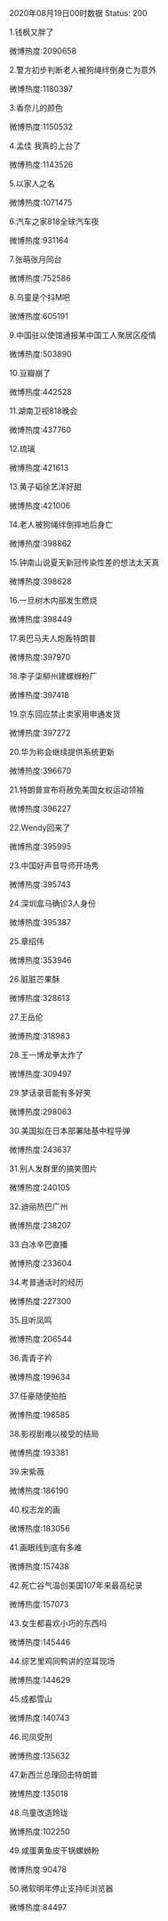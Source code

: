 2020年08月19日00时数据
Status: 200

1.钱枫又胖了

微博热度:2090658

2.警方初步判断老人被狗绳绊倒身亡为意外

微博热度:1180397

3.香奈儿的颜色

微博热度:1150532

4.孟佳 我真的上台了

微博热度:1143526

5.以家人之名

微博热度:1071475

6.汽车之家818全球汽车夜

微博热度:931164

7.张萌张月同台

微博热度:752586

8.乌童是个抖M吧

微博热度:605191

9.中国驻以使馆通报某中国工人聚居区疫情

微博热度:503890

10.豆瓣崩了

微博热度:442528

11.湖南卫视818晚会

微博热度:437760

12.琉璃

微博热度:421613

13.黄子韬徐艺洋好甜

微博热度:421006

14.老人被狗绳绊倒摔地后身亡

微博热度:398862

15.钟南山说夏天新冠传染性差的想法太天真

微博热度:398628

16.一旦树木内部发生燃烧

微博热度:398449

17.奥巴马夫人炮轰特朗普

微博热度:397970

18.李子柒柳州建螺蛳粉厂

微博热度:397418

19.京东回应禁止卖家用申通发货

微博热度:397272

20.华为称会继续提供系统更新

微博热度:396670

21.特朗普宣布将赦免美国女权运动领袖

微博热度:396227

22.Wendy回来了

微博热度:395995

23.中国好声音导师开场秀

微博热度:395743

24.深圳盒马确诊3人身份

微博热度:395387

25.章绍伟

微博热度:353946

26.脏脏芒果酥

微博热度:328613

27.王岳伦

微博热度:318983

28.王一博龙拳太炸了

微博热度:309497

29.梦话录音能有多好笑

微博热度:298063

30.美国拟在日本部署陆基中程导弹

微博热度:243637

31.别人发群里的搞笑图片

微博热度:240105

32.迪丽热巴广州

微博热度:238207

33.白冰辛巴直播

微博热度:233604

34.考普通话时的经历

微博热度:227300

35.且听凤鸣

微博热度:206544

36.青青子衿

微博热度:199634

37.任豪随便拍拍

微博热度:198585

38.影视剧难以接受的结局

微博热度:193381

39.宋紫薇

微博热度:186190

40.权志龙的画

微博热度:183056

41.画眼线到底有多难

微博热度:157438

42.死亡谷气温创美国107年来最高纪录

微博热度:157073

43.女生都喜欢小巧的东西吗

微博热度:145446

44.综艺里鸡同鸭讲的空耳现场

微博热度:144629

45.成都雪山

微博热度:140743

46.司凤受刑

微博热度:135632

47.新西兰总理回击特朗普

微博热度:135018

48.乌童改造玲珑

微博热度:102250

49.咸蛋黄鱼皮干锅螺蛳粉

微博热度:90478

50.微软明年停止支持IE浏览器

微博热度:84497


